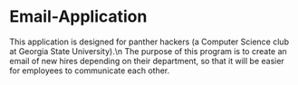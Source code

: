# Email-Application
This application is designed for panther hackers (a Computer Science club at Georgia State University).\n
The purpose of this program is to create an email of new hires depending on their department, so that it will be easier for employees to
communicate each other.
